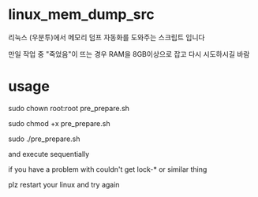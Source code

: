 # linux_mem_dump_src
리눅스 (우분투)에서 메모리 덤프 자동화를 도와주는 스크립트 입니다

만일 작업 중 "죽었음"이 뜨는 경우 RAM을 8GB이상으로 잡고 다시 시도하시길 바람

# usage
sudo chown root:root pre_prepare.sh

sudo chmod +x pre_prepare.sh

sudo ./pre_prepare.sh

and execute sequentially

if you have a problem with couldn't get lock-* or similar thing

plz restart your linux and try again
